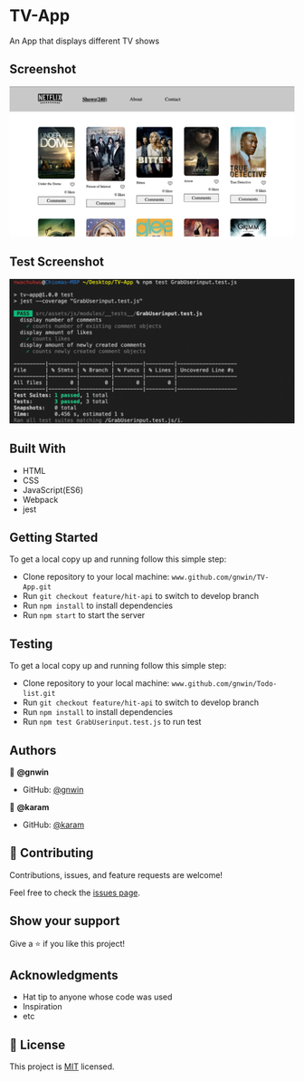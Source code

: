 # TV-App
An App that displays different TV shows

## Screenshot

<img src="./src/assets/images/Screenshot 2022-04-23 at 11.35.00 PM.png">

## Test Screenshot

<img src="./src/assets/images/Screenshot 2022-04-24 at 5.40.48 AM.png">

## Built With

- HTML
- CSS
- JavaScript(ES6)
- Webpack
- jest

## Getting Started

To get a local copy up and running follow this simple step:

- Clone repository to your local machine: `www.github.com/gnwin/TV-App.git`
- Run `git checkout feature/hit-api` to switch to develop branch
- Run `npm install` to install dependencies
- Run `npm start` to start the server

## Testing

To get a local copy up and running follow this simple step:

- Clone repository to your local machine: `www.github.com/gnwin/Todo-list.git`
- Run `git checkout feature/hit-api` to switch to develop branch
- Run `npm install` to install dependencies
- Run `npm test GrabUserinput.test.js` to run test

## Authors

👤 **@gnwin**

- GitHub: [@gnwin](https://github.com/gnwin)

👤 **@karam**

- GitHub: [@karam](https://github.com/karam084)


## 🤝 Contributing

Contributions, issues, and feature requests are welcome!

Feel free to check the [issues page](../../issues/).

## Show your support

Give a ⭐️ if you like this project!

## Acknowledgments

- Hat tip to anyone whose code was used
- Inspiration
- etc

## 📝 License

This project is [MIT](./LICENSE) licensed.
